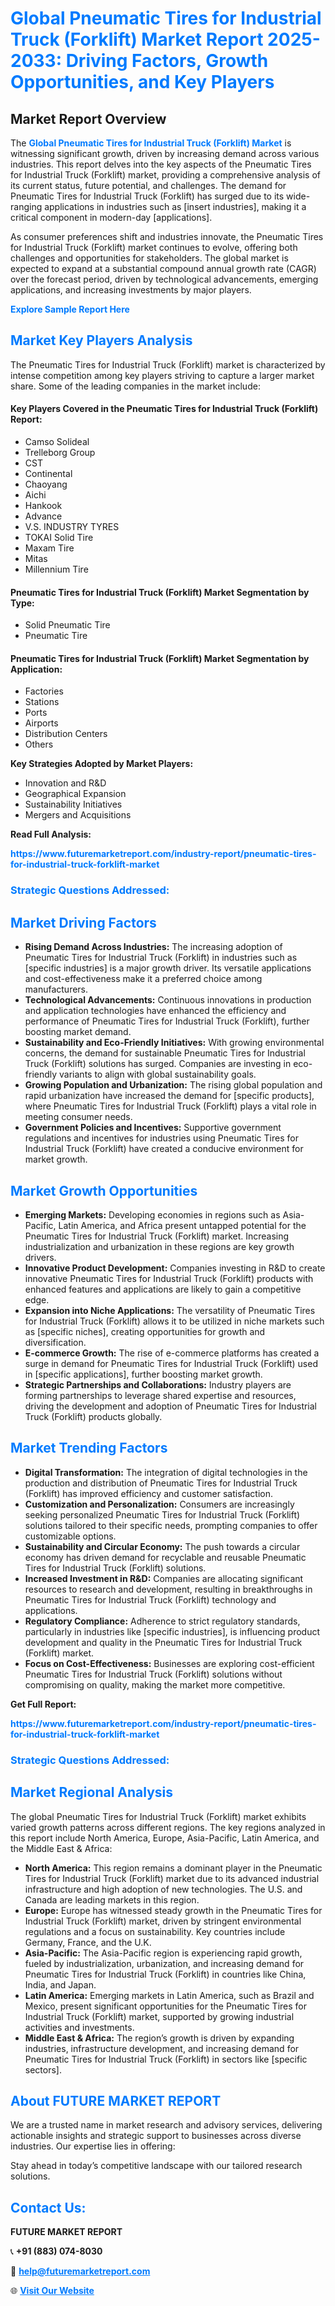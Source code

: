 <h1 style="color: #007BFF;">Global Pneumatic Tires for Industrial Truck (Forklift) Market Report 2025-2033: Driving Factors, Growth Opportunities, and Key Players</h1>

<section id="overview">
<h2>Market Report Overview</h2>
<p>The <a href="https://www.futuremarketreport.com/industry-report/pneumatic-tires-for-industrial-truck-forklift-market" style="color: #007BFF; text-decoration: none;"><strong>Global Pneumatic Tires for Industrial Truck (Forklift) Market</strong></a> is witnessing significant growth, driven by increasing demand across various industries. This report delves into the key aspects of the Pneumatic Tires for Industrial Truck (Forklift) market, providing a comprehensive analysis of its current status, future potential, and challenges. The demand for Pneumatic Tires for Industrial Truck (Forklift) has surged due to its wide-ranging applications in industries such as [insert industries], making it a critical component in modern-day [applications].</p>
<p>As consumer preferences shift and industries innovate, the Pneumatic Tires for Industrial Truck (Forklift) market continues to evolve, offering both challenges and opportunities for stakeholders. The global market is expected to expand at a substantial compound annual growth rate (CAGR) over the forecast period, driven by technological advancements, emerging applications, and increasing investments by major players.</p>
</section>

<section id="overview">
<p><a href="https://www.futuremarketreport.com/request-sample/reportId=86105" style="color: #007BFF; text-decoration: none;"><strong>Explore Sample Report Here</strong></a></p>
</section>

<section id="key-players">
<h2 style="color: #007BFF;">Market Key Players Analysis</h2>
<p>The Pneumatic Tires for Industrial Truck (Forklift) market is characterized by intense competition among key players striving to capture a larger market share. Some of the leading companies in the market include:</p>
<h4>Key Players Covered in the Pneumatic Tires for Industrial Truck (Forklift) Report:</h4>
<ul><li>Camso Solideal</li><li>Trelleborg Group</li><li>CST</li><li>Continental</li><li>Chaoyang</li><li>Aichi</li><li>Hankook</li><li>Advance</li><li>V.S. INDUSTRY TYRES</li><li>TOKAI Solid Tire</li><li>Maxam Tire</li><li>Mitas</li><li>Millennium Tire</li></ul>
<h4>Pneumatic Tires for Industrial Truck (Forklift) Market Segmentation by Type:</h4>
<ul><li>Solid Pneumatic Tire</li><li>Pneumatic Tire</li></ul>

<h4>Pneumatic Tires for Industrial Truck (Forklift) Market Segmentation by Application:</h4>
<ul><li>Factories</li><li>Stations</li><li>Ports</li><li>Airports</li><li>Distribution Centers</li><li>Others</li></ul>
<p><strong>Key Strategies Adopted by Market Players:</strong></p>
<ul>
<li>Innovation and R&D</li>
<li>Geographical Expansion</li>
<li>Sustainability Initiatives</li>
<li>Mergers and Acquisitions</li>
</ul>
</section>

<section>
<p><strong>Read Full Analysis: </strong></p><a href="https://www.futuremarketreport.com/industry-report/pneumatic-tires-for-industrial-truck-forklift-market" style="color: #007BFF; text-decoration: none;"><strong>https://www.futuremarketreport.com/industry-report/pneumatic-tires-for-industrial-truck-forklift-market</strong></a>
<h3 style="color: #007BFF;">Strategic Questions Addressed:</h3>
</section>

<section id="driving-factors">
<h2 style="color: #007BFF;">Market Driving Factors</h2>
<ul>
<li><strong>Rising Demand Across Industries:</strong> The increasing adoption of Pneumatic Tires for Industrial Truck (Forklift) in industries such as [specific industries] is a major growth driver. Its versatile applications and cost-effectiveness make it a preferred choice among manufacturers.</li>
<li><strong>Technological Advancements:</strong> Continuous innovations in production and application technologies have enhanced the efficiency and performance of Pneumatic Tires for Industrial Truck (Forklift), further boosting market demand.</li>
<li><strong>Sustainability and Eco-Friendly Initiatives:</strong> With growing environmental concerns, the demand for sustainable Pneumatic Tires for Industrial Truck (Forklift) solutions has surged. Companies are investing in eco-friendly variants to align with global sustainability goals.</li>
<li><strong>Growing Population and Urbanization:</strong> The rising global population and rapid urbanization have increased the demand for [specific products], where Pneumatic Tires for Industrial Truck (Forklift) plays a vital role in meeting consumer needs.</li>
<li><strong>Government Policies and Incentives:</strong> Supportive government regulations and incentives for industries using Pneumatic Tires for Industrial Truck (Forklift) have created a conducive environment for market growth.</li>
</ul>
</section>

<section id="growth-opportunities">
<h2 style="color: #007BFF;">Market Growth Opportunities</h2>
<ul>
<li><strong>Emerging Markets:</strong> Developing economies in regions such as Asia-Pacific, Latin America, and Africa present untapped potential for the Pneumatic Tires for Industrial Truck (Forklift) market. Increasing industrialization and urbanization in these regions are key growth drivers.</li>
<li><strong>Innovative Product Development:</strong> Companies investing in R&D to create innovative Pneumatic Tires for Industrial Truck (Forklift) products with enhanced features and applications are likely to gain a competitive edge.</li>
<li><strong>Expansion into Niche Applications:</strong> The versatility of Pneumatic Tires for Industrial Truck (Forklift) allows it to be utilized in niche markets such as [specific niches], creating opportunities for growth and diversification.</li>
<li><strong>E-commerce Growth:</strong> The rise of e-commerce platforms has created a surge in demand for Pneumatic Tires for Industrial Truck (Forklift) used in [specific applications], further boosting market growth.</li>
<li><strong>Strategic Partnerships and Collaborations:</strong> Industry players are forming partnerships to leverage shared expertise and resources, driving the development and adoption of Pneumatic Tires for Industrial Truck (Forklift) products globally.</li>
</ul>
</section>

<section id="trending-factors">
<h2 style="color: #007BFF;">Market Trending Factors</h2>
<ul>
<li><strong>Digital Transformation:</strong> The integration of digital technologies in the production and distribution of Pneumatic Tires for Industrial Truck (Forklift) has improved efficiency and customer satisfaction.</li>
<li><strong>Customization and Personalization:</strong> Consumers are increasingly seeking personalized Pneumatic Tires for Industrial Truck (Forklift) solutions tailored to their specific needs, prompting companies to offer customizable options.</li>
<li><strong>Sustainability and Circular Economy:</strong> The push towards a circular economy has driven demand for recyclable and reusable Pneumatic Tires for Industrial Truck (Forklift) solutions.</li>
<li><strong>Increased Investment in R&D:</strong> Companies are allocating significant resources to research and development, resulting in breakthroughs in Pneumatic Tires for Industrial Truck (Forklift) technology and applications.</li>
<li><strong>Regulatory Compliance:</strong> Adherence to strict regulatory standards, particularly in industries like [specific industries], is influencing product development and quality in the Pneumatic Tires for Industrial Truck (Forklift) market.</li>
<li><strong>Focus on Cost-Effectiveness:</strong> Businesses are exploring cost-efficient Pneumatic Tires for Industrial Truck (Forklift) solutions without compromising on quality, making the market more competitive.</li>
</ul>
</section>

<section>
<p><strong>Get Full Report: </strong></p><a href="https://www.futuremarketreport.com/industry-report/pneumatic-tires-for-industrial-truck-forklift-market" style="color: #007BFF; text-decoration: none;"><strong>https://www.futuremarketreport.com/industry-report/pneumatic-tires-for-industrial-truck-forklift-market</strong></a>
<h3 style="color: #007BFF;">Strategic Questions Addressed:</h3>
</section>


<section id="regional-analysis">
<h2 style="color: #007BFF;">Market Regional Analysis</h2>
<p>The global Pneumatic Tires for Industrial Truck (Forklift) market exhibits varied growth patterns across different regions. The key regions analyzed in this report include North America, Europe, Asia-Pacific, Latin America, and the Middle East & Africa:</p>
<ul>
<li><strong>North America:</strong> This region remains a dominant player in the Pneumatic Tires for Industrial Truck (Forklift) market due to its advanced industrial infrastructure and high adoption of new technologies. The U.S. and Canada are leading markets in this region.</li>
<li><strong>Europe:</strong> Europe has witnessed steady growth in the Pneumatic Tires for Industrial Truck (Forklift) market, driven by stringent environmental regulations and a focus on sustainability. Key countries include Germany, France, and the U.K.</li>
<li><strong>Asia-Pacific:</strong> The Asia-Pacific region is experiencing rapid growth, fueled by industrialization, urbanization, and increasing demand for Pneumatic Tires for Industrial Truck (Forklift) in countries like China, India, and Japan.</li>
<li><strong>Latin America:</strong> Emerging markets in Latin America, such as Brazil and Mexico, present significant opportunities for the Pneumatic Tires for Industrial Truck (Forklift) market, supported by growing industrial activities and investments.</li>
<li><strong>Middle East & Africa:</strong> The region’s growth is driven by expanding industries, infrastructure development, and increasing demand for Pneumatic Tires for Industrial Truck (Forklift) in sectors like [specific sectors].</li>
</ul>
</section>

<footer>
<h2 style="color: #007BFF;">About FUTURE MARKET REPORT</h2>
<p>We are a trusted name in market research and advisory services, delivering actionable insights and strategic support to businesses across diverse industries. Our expertise lies in offering:</p>

<p>Stay ahead in today’s competitive landscape with our tailored research solutions.</p>

<h2 style="color: #007BFF;">Contact Us:</h2>
<p><strong>FUTURE MARKET REPORT</strong></p>
<p>📞 <strong>+91 (883) 074-8030</strong></p>
<p>📧 <strong><a href="mailto:help@futuremarketreport.com" style="color: #007BFF;">help@futuremarketreport.com</a></strong></p>
<p>🌐 <strong><a href="https://www.futuremarketreport.com/" style="color: #007BFF;">Visit Our Website</a></strong></p>
</footer>